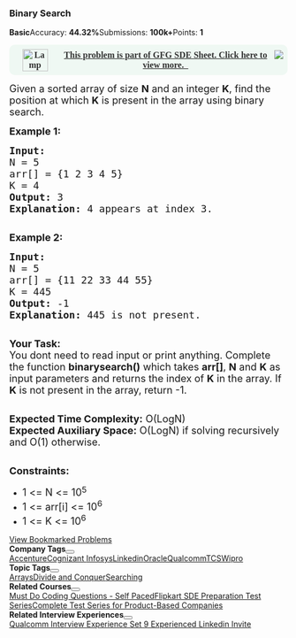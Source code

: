 <div><div class="problems_header_content__o_4YA"><div class="problems_header_content__title__L2cB2 g-mb-0"><h3 class="g-m-0">Binary Search</h3></div></div><div class="problems_header_description__t_8PB"><span class="problems_green__cbqrD"><strong>Basic</strong></span><span>Accuracy: <strong>44.32%</strong></span><span>Submissions: <strong>100k+</strong></span><span>Points: <strong>1</strong></span></div><div class="ui divider"></div><div><div><a href="https://practice.geeksforgeeks.org/explore?page=1&amp;curated[]=1&amp;sortBy=submissions" target="_blank"><div style="margin: 14px 0px !important;" class="row"><div class="col-md-12 problems-promotional_banner" style="cursor:pointer; background: #EFF8F3 0% 0% no-repeat padding-box; display: flex; align-items: center; position:                     relative; padding: 1.5%; border-radius: 10px; justify-content: center; text-align: center; font-weight: 600; color: #333;                     font-size: 16px; font-family: sofia-pro"> <img src="https://media.geeksforgeeks.org/img-practice/MaskGroup72-1652267405.svg" alt="Lamp" width="46" height="40" style="background: transparent 0% 0% no-repeat padding-box;opacity: 1; margin: 0 16px;"> <div style="display: flex;"> <span> This problem is part of GFG SDE Sheet. Click here to view more. &nbsp; </span>                             <img src="https://media.geeksforgeeks.org/img-practice/external-1657081738.svg"></div>                         </div></div></a></div><div class="problems_problem_content__Xm_eO"><p><span style="font-size:18px">Given a sorted array of size <strong>N</strong> and an integer <strong>K</strong>, find the position at which <strong>K</strong> is present in the array using binary search.</span></p>

<p><span style="font-size:18px"><strong>Example 1:</strong></span></p>

<pre><span style="font-size:18px"><strong>Input:</strong>
N = 5
arr[] = {1 2 3 4 5} 
K = 4
<strong>Output:</strong> 3
<strong>Explanation:</strong> 4 appears at index 3.</span></pre>

<p><br>
<span style="font-size:18px"><strong>Example 2:</strong></span></p>

<pre><span style="font-size:18px"><strong>Input:</strong>
N = 5
arr[] = {11 22 33 44 55} 
K = 445
<strong>Output:</strong> -1
<strong>Explanation:</strong> 445 is not present.</span></pre>

<p><br>
<span style="font-size:18px"><strong>Your Task: &nbsp;</strong><br>
You dont need to read input or print anything. Complete the function <strong>binarysearch()</strong> which takes <strong>arr[]</strong>, <strong>N</strong> and <strong>K</strong> as input parameters and returns the index of <strong>K</strong> in the array. If <strong>K</strong> is not present in the array, return -1.</span></p>

<p><br>
<span style="font-size:18px"><strong>Expected Time Complexity:</strong> O(LogN)<br>
<strong>Expected Auxiliary Space:</strong> O(LogN) if solving recursively and O(1) otherwise.</span></p>

<p><br>
<span style="font-size:18px"><strong>Constraints:</strong></span></p>

<ul>
	<li><span style="font-size:18px">1 &lt;= N &lt;= 10</span><sup><span style="font-size:15px">5</span></sup></li>
	<li><span style="font-size:18px">1 &lt;= arr[i] &lt;= 10<sup>6</sup></span></li>
	<li><span style="font-size:18px">1 &lt;= K &lt;= 10<sup>6</sup></span></li>
</ul>
</div></div><div class="problems_problem_description_links__045ME"><a href="/explore/?status[]=bookmarked" target="_blank" class="ui green basic label">View Bookmarked Problems <i aria-hidden="true" class="external alternate icon"></i></a></div><div class="accordion ui problems_accordion_tags_container__zk2Um"><div class="problems_accordion_tags__JJ2DX "><div class="title problems_active_tag_title__cgl9e"><div class="problems_tag_container__kWANg"><strong>Company Tags</strong><button class="ui mini circular icon button problems_tag_dropdown__x6C2I"><i aria-hidden="true" class="dropdown icon"></i></button></div></div><div class="ui divider g-m-0"></div><div class="content"><div class="ui labels"><a href="/explore/?company[]=Accenture" target="_blank" class="ui label problems_tag_label__A4Ism">Accenture</a><a href="/explore/?company[]=Cognizant " target="_blank" class="ui label problems_tag_label__A4Ism">Cognizant </a><a href="/explore/?company[]=Infosys" target="_blank" class="ui label problems_tag_label__A4Ism">Infosys</a><a href="/explore/?company[]=Linkedin" target="_blank" class="ui label problems_tag_label__A4Ism">Linkedin</a><a href="/explore/?company[]=Oracle" target="_blank" class="ui label problems_tag_label__A4Ism">Oracle</a><a href="/explore/?company[]=Qualcomm" target="_blank" class="ui label problems_tag_label__A4Ism">Qualcomm</a><a href="/explore/?company[]=TCS" target="_blank" class="ui label problems_tag_label__A4Ism">TCS</a><a href="/explore/?company[]=Wipro" target="_blank" class="ui label problems_tag_label__A4Ism">Wipro</a></div></div></div><div class="problems_accordion_tags__JJ2DX "><div class="title problems_active_tag_title__cgl9e"><div class="problems_tag_container__kWANg"><strong>Topic Tags</strong><button class="ui mini circular icon button problems_tag_dropdown__x6C2I"><i aria-hidden="true" class="dropdown icon"></i></button></div></div><div class="ui divider g-m-0"></div><div class="content"><div class="ui labels"><a href="/explore/?category[]=Arrays" target="_blank" class="ui label problems_tag_label__A4Ism">Arrays</a><a href="/explore/?category[]=Divide and Conquer" target="_blank" class="ui label problems_tag_label__A4Ism">Divide and Conquer</a><a href="/explore/?category[]=Searching" target="_blank" class="ui label problems_tag_label__A4Ism">Searching</a></div></div></div><div class="problems_accordion_tags__JJ2DX "><div class="title problems_active_tag_title__cgl9e"><div class="problems_tag_container__kWANg"><strong>Related Courses</strong><button class="ui mini circular icon button problems_tag_dropdown__x6C2I"><i aria-hidden="true" class="dropdown icon"></i></button></div></div><div class="ui divider g-m-0"></div><div class="content"><div class="ui labels"><a href="/courses/Must-Do-Premium?vC=1" target="_blank" class="ui label problems_tag_label__A4Ism">Must Do Coding Questions - Self Paced</a><a href="/courses/flipkart-test-series?vC=1" target="_blank" class="ui label problems_tag_label__A4Ism">Flipkart SDE Preparation Test Series</a><a href="/courses/test-series-bundle?vC=1" target="_blank" class="ui label problems_tag_label__A4Ism">Complete Test Series for Product-Based Companies</a></div></div></div><div class="problems_accordion_tags__JJ2DX "><div class="title problems_active_tag_title__cgl9e"><div class="problems_tag_container__kWANg"><strong>Related Interview Experiences</strong><button class="ui mini circular icon button problems_tag_dropdown__x6C2I"><i aria-hidden="true" class="dropdown icon"></i></button></div></div><div class="ui divider g-m-0"></div><div class="content"><div class="ui labels"><a href="https://www.geeksforgeeks.org/qualcomm-interview-experience-set-9-experienced-linkedin-invite/" target="_blank" class="ui label problems_tag_label__A4Ism">Qualcomm Interview Experience Set 9 Experienced Linkedin Invite</a></div></div></div></div></div>
